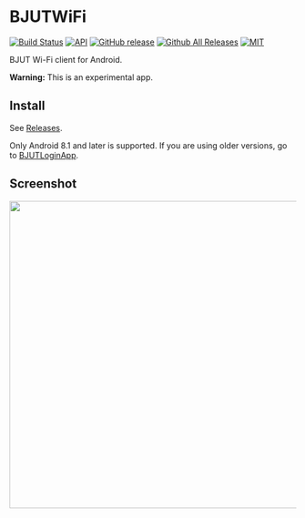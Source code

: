 # BJUTWiFi
[![Build Status](https://travis-ci.org/yunv/BJUTWiFi.svg?branch=master)](https://travis-ci.org/yunv/BJUTWiFi)
[![API](https://img.shields.io/badge/API-27%2B-blue.svg?style=flat)](https://developer.android.com/reference/android/os/Build.VERSION_CODES.html#O_MR1)
[![GitHub release](https://img.shields.io/github/release/yunv/BJUTWiFi.svg)]()
[![Github All Releases](https://img.shields.io/github/downloads/yunv/BJUTWiFi/total.svg)]()
[![MIT](https://img.shields.io/npm/l/express.svg)]()

BJUT Wi-Fi client for Android.

**Warning:** This is an experimental app.

## Install
See [Releases](https://github.com/yunv/BJUTWiFi/releases). 

Only Android 8.1 and later is supported. If you are using older versions, go to [BJUTLoginApp](https://github.com/ZeroGoYoosee/BJUTLoginApp/).

## Screenshot
<img src="https://github.com/yunv/BJUTWiFi/blob/master/art/0.png" width="540px">
